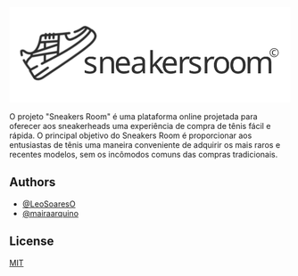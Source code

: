 
![Logo](/src/assets/img/logo.svg)

O projeto "Sneakers Room" é uma plataforma online projetada para oferecer aos sneakerheads uma experiência de compra de tênis fácil e rápida. O principal objetivo do Sneakers Room é proporcionar aos entusiastas de tênis uma maneira conveniente de adquirir os mais raros e recentes modelos, sem os incômodos comuns das compras tradicionais.


## Authors

- [@LeoSoaresO](https://github.com/LeoSoaresO)
- [@mairaarquino ](https://github.com/mairaarquino)


## License

[MIT](https://choosealicense.com/licenses/mit/)
